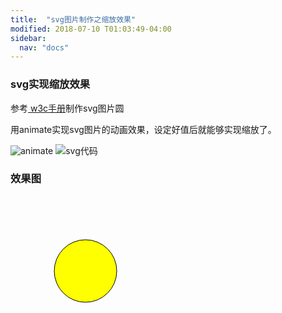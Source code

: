 ```yaml
---
title:  "svg图片制作之缩放效果"
modified: 2018-07-10 T01:03:49-04:00
sidebar:
  nav: "docs"
---
```


### svg实现缩放效果

<p>参考<a href="http://www.w3school.com.cn/svg/svg_reference.asp" title="Title">
w3c手册</a>制作svg图片圆</p>

用animate实现svg图片的动画效果，设定好值后就能够实现缩放了。

![animate]({{site.url}}{{site.baseurl}}/images/animate.png)
![svg代码]({{site.url}}{{site.baseurl}}/images/svg代码.png)



### 效果图
<svg width="200px" height="200px">
    <circle r="50" cx="120" cy="120" fill="yellow" stroke="black">
        <animate attributeName="r" from="10" to="30" dur="2s" begin="mouseover" fill="yellow" class="magnify"/>
        <animate attributeName="r" from="10" to="70" dur="2s" begin="mouseout" fill="yellow" class="shrink"/>
    </circle>
  <g
     inkscape:label="Layer 1"
     inkscape:groupmode="layer"
     id="layer1">
    <ellipse
       id="path10"
       cx="644.3798"
       cy="654.511287"
       rx="160.81231"
       ry="160.444444"
       style="stroke-width:0.26458332;fill:#ffd42a" />
  </g>
</svg>